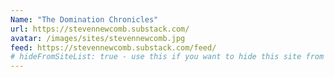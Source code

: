 ```yaml
---
Name: "The Domination Chronicles"
url: https://stevennewcomb.substack.com/
avatar: /images/sites/stevennewcomb.jpg
feed: https://stevennewcomb.substack.com/feed/
# hideFromSiteList: true - use this if you want to hide this site from the list of sites on this page: https://eleventy-m10y.lkmt.us/sites/
---
```

